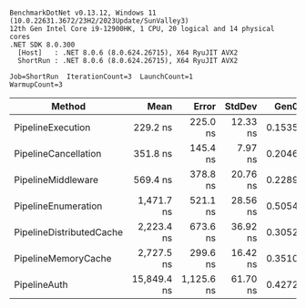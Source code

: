 ```

BenchmarkDotNet v0.13.12, Windows 11 (10.0.22631.3672/23H2/2023Update/SunValley3)
12th Gen Intel Core i9-12900HK, 1 CPU, 20 logical and 14 physical cores
.NET SDK 8.0.300
  [Host]   : .NET 8.0.6 (8.0.624.26715), X64 RyuJIT AVX2
  ShortRun : .NET 8.0.6 (8.0.624.26715), X64 RyuJIT AVX2

Job=ShortRun  IterationCount=3  LaunchCount=1  
WarmupCount=3  

```
| Method                   | Mean        | Error      | StdDev   | Gen0   | Gen1   | Allocated |
|------------------------- |------------:|-----------:|---------:|-------:|-------:|----------:|
| PipelineExecution        |    229.2 ns |   225.0 ns | 12.33 ns | 0.1535 | 0.0010 |   1.88 KB |
| PipelineCancellation     |    351.8 ns |   145.4 ns |  7.97 ns | 0.2046 | 0.0010 |   2.51 KB |
| PipelineMiddleware       |    569.4 ns |   378.8 ns | 20.76 ns | 0.2289 | 0.0010 |   2.81 KB |
| PipelineEnumeration      |  1,471.7 ns |   521.1 ns | 28.56 ns | 0.5054 | 0.0038 |   6.21 KB |
| PipelineDistributedCache |  2,223.4 ns |   673.6 ns | 36.92 ns | 0.3052 | 0.3014 |   3.77 KB |
| PipelineMemoryCache      |  2,727.5 ns |   299.6 ns | 16.42 ns | 0.3510 | 0.3471 |   4.32 KB |
| PipelineAuth             | 15,849.4 ns | 1,125.6 ns | 61.70 ns | 0.4272 | 0.3967 |   5.59 KB |
